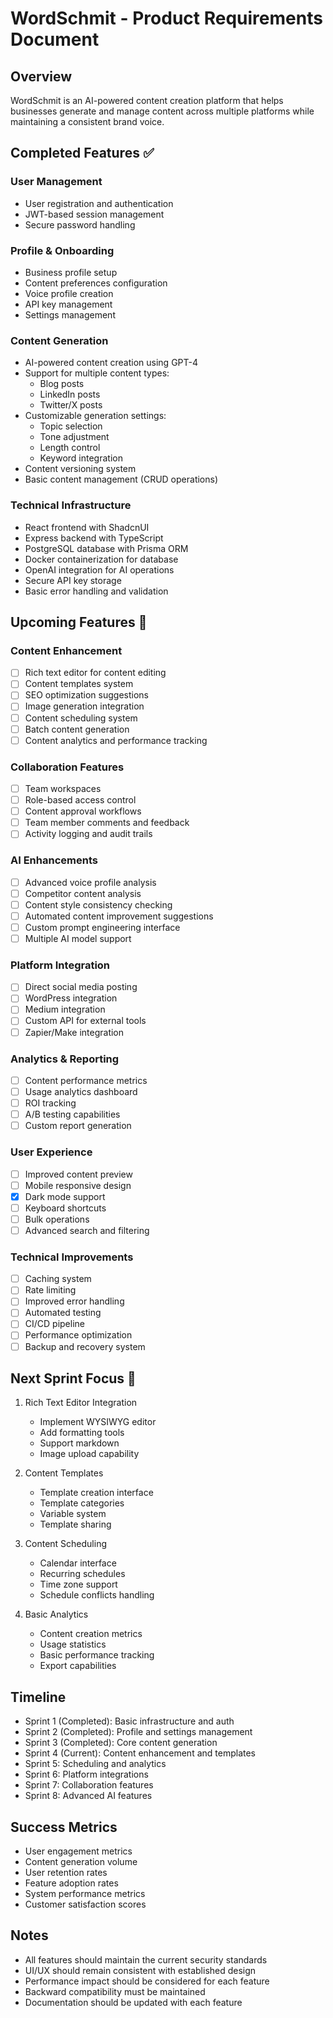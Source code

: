 # WordSchmit - Product Requirements Document

## Overview
WordSchmit is an AI-powered content creation platform that helps businesses generate and manage content across multiple platforms while maintaining a consistent brand voice.

## Completed Features ✅

### User Management
- User registration and authentication
- JWT-based session management
- Secure password handling

### Profile & Onboarding
- Business profile setup
- Content preferences configuration
- Voice profile creation
- API key management
- Settings management

### Content Generation
- AI-powered content creation using GPT-4
- Support for multiple content types:
  - Blog posts
  - LinkedIn posts
  - Twitter/X posts
- Customizable generation settings:
  - Topic selection
  - Tone adjustment
  - Length control
  - Keyword integration
- Content versioning system
- Basic content management (CRUD operations)

### Technical Infrastructure
- React frontend with ShadcnUI
- Express backend with TypeScript
- PostgreSQL database with Prisma ORM
- Docker containerization for database
- OpenAI integration for AI operations
- Secure API key storage
- Basic error handling and validation

## Upcoming Features 🚀

### Content Enhancement
- [ ] Rich text editor for content editing
- [ ] Content templates system
- [ ] SEO optimization suggestions
- [ ] Image generation integration
- [ ] Content scheduling system
- [ ] Batch content generation
- [ ] Content analytics and performance tracking

### Collaboration Features
- [ ] Team workspaces
- [ ] Role-based access control
- [ ] Content approval workflows
- [ ] Team member comments and feedback
- [ ] Activity logging and audit trails

### AI Enhancements
- [ ] Advanced voice profile analysis
- [ ] Competitor content analysis
- [ ] Content style consistency checking
- [ ] Automated content improvement suggestions
- [ ] Custom prompt engineering interface
- [ ] Multiple AI model support

### Platform Integration
- [ ] Direct social media posting
- [ ] WordPress integration
- [ ] Medium integration
- [ ] Custom API for external tools
- [ ] Zapier/Make integration

### Analytics & Reporting
- [ ] Content performance metrics
- [ ] Usage analytics dashboard
- [ ] ROI tracking
- [ ] A/B testing capabilities
- [ ] Custom report generation

### User Experience
- [ ] Improved content preview
- [ ] Mobile responsive design
- [x] Dark mode support
- [ ] Keyboard shortcuts
- [ ] Bulk operations
- [ ] Advanced search and filtering

### Technical Improvements
- [ ] Caching system
- [ ] Rate limiting
- [ ] Improved error handling
- [ ] Automated testing
- [ ] CI/CD pipeline
- [ ] Performance optimization
- [ ] Backup and recovery system

## Next Sprint Focus 🎯

1. Rich Text Editor Integration
   - Implement WYSIWYG editor
   - Add formatting tools
   - Support markdown
   - Image upload capability

2. Content Templates
   - Template creation interface
   - Template categories
   - Variable system
   - Template sharing

3. Content Scheduling
   - Calendar interface
   - Recurring schedules
   - Time zone support
   - Schedule conflicts handling

4. Basic Analytics
   - Content creation metrics
   - Usage statistics
   - Basic performance tracking
   - Export capabilities

## Timeline
- Sprint 1 (Completed): Basic infrastructure and auth
- Sprint 2 (Completed): Profile and settings management
- Sprint 3 (Completed): Core content generation
- Sprint 4 (Current): Content enhancement and templates
- Sprint 5: Scheduling and analytics
- Sprint 6: Platform integrations
- Sprint 7: Collaboration features
- Sprint 8: Advanced AI features

## Success Metrics
- User engagement metrics
- Content generation volume
- User retention rates
- Feature adoption rates
- System performance metrics
- Customer satisfaction scores

## Notes
- All features should maintain the current security standards
- UI/UX should remain consistent with established design
- Performance impact should be considered for each feature
- Backward compatibility must be maintained
- Documentation should be updated with each feature